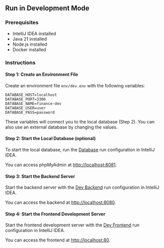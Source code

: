 ## Run in Development Mode

### Prerequisites

- IntelliJ IDEA installed
- Java 21 installed
- Node.js installed
- Docker installed

### Instructions

#### Step 1: Create an Environment File

Create an environment file `env/dev.env` with the following variables:

```properties
DATABASE_HOST=localhost
DATABASE_PORT=3306
DATABASE_NAME=finance-dev
DATABASE_USER=user
DATABASE_PASS=password
```

These variables will connect you to the local database (Step 2). You can also use an external database by changing the values.

#### Step 2: Start the Local Database (optional)

To start the local database, run the <u>Database</u> run configuration in IntelliJ IDEA.

You can access phpMyAdmin at [http://localhost:8081](http://localhost:8081).

#### Step 3: Start the Backend Server

Start the backend server with the <u>Dev Backend</u> run configuration in IntelliJ IDEA.

You can access the backend at [http://localhost:8080](http://localhost:8080).

#### Step 4: Start the Frontend Development Server

Start the frontend development server with the <u>Dev Frontend</u> run configuration in IntelliJ IDEA.

You can access the frontend at [http://localhost:80](http://localhost:80).
